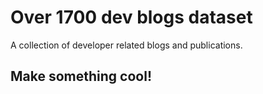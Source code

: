 # Over 1700 dev blogs dataset
A collection of developer related blogs and publications.  
## Make something cool!  
